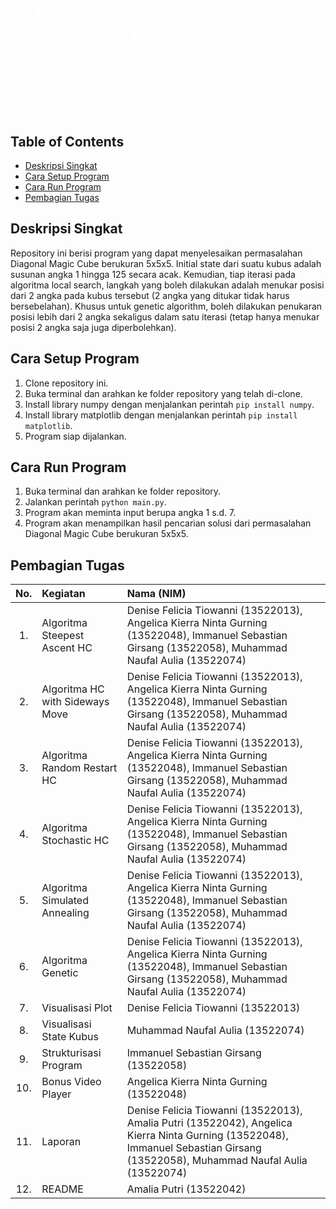 <h1 align="center" style="color: #FFFFFF"><em> Tugas Besar IF3170  - Inteligensi Artifisial  </em></h1>

<br>
<h1 align="center" style="color: #FFFFFF"> Kelompok 03 </h1>


## Table of Contents
- [Deskripsi Singkat](#deskripsi-singkat)
- [Cara Setup Program](#cara-setup-program)
- [Cara Run Program](#cara-run-program)
- [Pembagian Tugas](#pembagian-tugas)

## Deskripsi Singkat

Repository ini berisi program yang dapat menyelesaikan permasalahan Diagonal Magic Cube berukuran 5x5x5. Initial state dari suatu kubus adalah susunan angka 1 hingga 125 secara acak. Kemudian, tiap iterasi pada algoritma local search, langkah yang boleh dilakukan adalah menukar posisi dari 2 angka pada kubus tersebut (2 angka yang ditukar tidak harus bersebelahan). Khusus untuk genetic algorithm, boleh dilakukan penukaran posisi lebih dari 2 angka sekaligus dalam satu iterasi (tetap hanya menukar posisi 2 angka saja juga diperbolehkan).

## Cara Setup Program

1. Clone repository ini.
2. Buka terminal dan arahkan ke folder repository yang telah di-clone.
3. Install library numpy dengan menjalankan perintah `pip install numpy`.
4. Install library matplotlib dengan menjalankan perintah `pip install matplotlib`.
5. Program siap dijalankan.

## Cara Run Program

1. Buka terminal dan arahkan ke folder repository.
2. Jalankan perintah `python main.py`.
3. Program akan meminta input berupa angka 1 s.d. 7.
4. Program akan menampilkan hasil pencarian solusi dari permasalahan Diagonal Magic Cube berukuran 5x5x5.

## Pembagian Tugas

| **No.** | **Kegiatan**                     | **Nama (NIM)**                                                                                                                                         |
|:-------:|:---------------------------------|:-------------------------------------------------------------------------------------------------------------------------------------------------------|
|   1.    | Algoritma Steepest Ascent HC      | Denise Felicia Tiowanni (13522013), Angelica Kierra Ninta Gurning (13522048), Immanuel Sebastian Girsang (13522058), Muhammad Naufal Aulia (13522074) |
|   2.    | Algoritma HC with Sideways Move   | Denise Felicia Tiowanni (13522013), Angelica Kierra Ninta Gurning (13522048), Immanuel Sebastian Girsang (13522058), Muhammad Naufal Aulia (13522074) |
|   3.    | Algoritma Random Restart HC       | Denise Felicia Tiowanni (13522013), Angelica Kierra Ninta Gurning (13522048), Immanuel Sebastian Girsang (13522058), Muhammad Naufal Aulia (13522074) |
|   4.    | Algoritma Stochastic HC           | Denise Felicia Tiowanni (13522013), Angelica Kierra Ninta Gurning (13522048), Immanuel Sebastian Girsang (13522058), Muhammad Naufal Aulia (13522074) |
|   5.    | Algoritma Simulated Annealing     | Denise Felicia Tiowanni (13522013), Angelica Kierra Ninta Gurning (13522048), Immanuel Sebastian Girsang (13522058), Muhammad Naufal Aulia (13522074) |
|   6.    | Algoritma Genetic                 | Denise Felicia Tiowanni (13522013), Angelica Kierra Ninta Gurning (13522048), Immanuel Sebastian Girsang (13522058), Muhammad Naufal Aulia (13522074) |
|   7.    | Visualisasi Plot                  | Denise Felicia Tiowanni (13522013)                                                                                                                     |
|   8.    | Visualisasi State Kubus           | Muhammad Naufal Aulia (13522074)                                                                                                                       |
|   9.    | Strukturisasi Program             | Immanuel Sebastian Girsang (13522058)                                                                                                                  |
|   10.   | Bonus Video Player                | Angelica Kierra Ninta Gurning (13522048)                                                                                                               |
|   11.   | Laporan                           | Denise Felicia Tiowanni (13522013), Amalia Putri (13522042), Angelica Kierra Ninta Gurning (13522048), Immanuel Sebastian Girsang (13522058), Muhammad Naufal Aulia (13522074) |
|   12.   | README                            | Amalia Putri (13522042)                                                                                                                                |
